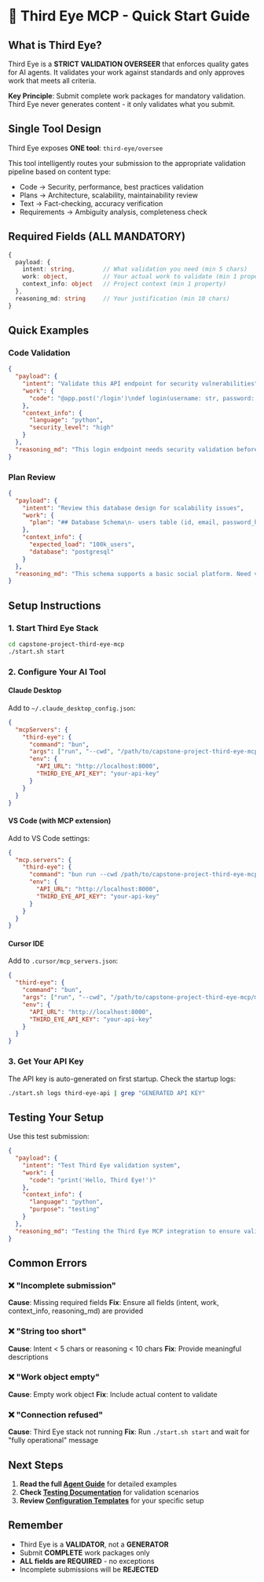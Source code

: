 # 🧿 Third Eye MCP - Quick Start Guide

## What is Third Eye?

Third Eye is a **STRICT VALIDATION OVERSEER** that enforces quality gates for AI agents. It validates your work against standards and only approves work that meets all criteria.

**Key Principle**: Submit complete work packages for mandatory validation. Third Eye never generates content - it only validates what you submit.

## Single Tool Design

Third Eye exposes **ONE tool**: `third-eye/oversee`

This tool intelligently routes your submission to the appropriate validation pipeline based on content type:
- Code → Security, performance, best practices validation
- Plans → Architecture, scalability, maintainability review
- Text → Fact-checking, accuracy verification
- Requirements → Ambiguity analysis, completeness check

## Required Fields (ALL MANDATORY)

```typescript
{
  payload: {
    intent: string,        // What validation you need (min 5 chars)
    work: object,          // Your actual work to validate (min 1 property)
    context_info: object   // Project context (min 1 property)
  },
  reasoning_md: string     // Your justification (min 10 chars)
}
```

## Quick Examples

### Code Validation
```json
{
  "payload": {
    "intent": "Validate this API endpoint for security vulnerabilities",
    "work": {
      "code": "@app.post('/login')\ndef login(username: str, password: str):\n    user = db.get_user(username)\n    if user and user.password == password:\n        return {'token': generate_jwt(user.id)}\n    return {'error': 'Invalid credentials'}"
    },
    "context_info": {
      "language": "python",
      "security_level": "high"
    }
  },
  "reasoning_md": "This login endpoint needs security validation before deployment to production."
}
```

### Plan Review
```json
{
  "payload": {
    "intent": "Review this database design for scalability issues",
    "work": {
      "plan": "## Database Schema\n- users table (id, email, password_hash)\n- posts table (id, user_id, content, created_at)\n- comments table (id, post_id, user_id, content)\n\n## Indexes\n- users.email (unique)\n- posts.user_id\n- comments.post_id"
    },
    "context_info": {
      "expected_load": "100k_users",
      "database": "postgresql"
    }
  },
  "reasoning_md": "This schema supports a basic social platform. Need validation on indexing strategy and potential bottlenecks at scale."
}
```

## Setup Instructions

### 1. Start Third Eye Stack
```bash
cd capstone-project-third-eye-mcp
./start.sh start
```

### 2. Configure Your AI Tool

#### Claude Desktop
Add to `~/.claude_desktop_config.json`:
```json
{
  "mcpServers": {
    "third-eye": {
      "command": "bun",
      "args": ["run", "--cwd", "/path/to/capstone-project-third-eye-mcp/mcp-bridge", "start"],
      "env": {
        "API_URL": "http://localhost:8000",
        "THIRD_EYE_API_KEY": "your-api-key"
      }
    }
  }
}
```

#### VS Code (with MCP extension)
Add to VS Code settings:
```json
{
  "mcp.servers": {
    "third-eye": {
      "command": "bun run --cwd /path/to/capstone-project-third-eye-mcp/mcp-bridge start",
      "env": {
        "API_URL": "http://localhost:8000",
        "THIRD_EYE_API_KEY": "your-api-key"
      }
    }
  }
}
```

#### Cursor IDE
Add to `.cursor/mcp_servers.json`:
```json
{
  "third-eye": {
    "command": "bun",
    "args": ["run", "--cwd", "/path/to/capstone-project-third-eye-mcp/mcp-bridge", "start"],
    "env": {
      "API_URL": "http://localhost:8000",
      "THIRD_EYE_API_KEY": "your-api-key"
    }
  }
}
```

### 3. Get Your API Key

The API key is auto-generated on first startup. Check the startup logs:
```bash
./start.sh logs third-eye-api | grep "GENERATED API KEY"
```

## Testing Your Setup

Use this test submission:
```json
{
  "payload": {
    "intent": "Test Third Eye validation system",
    "work": {
      "code": "print('Hello, Third Eye!')"
    },
    "context_info": {
      "language": "python",
      "purpose": "testing"
    }
  },
  "reasoning_md": "Testing the Third Eye MCP integration to ensure validation pipeline is working correctly."
}
```

## Common Errors

### ❌ "Incomplete submission"
**Cause**: Missing required fields
**Fix**: Ensure all fields (intent, work, context_info, reasoning_md) are provided

### ❌ "String too short"
**Cause**: Intent < 5 chars or reasoning < 10 chars
**Fix**: Provide meaningful descriptions

### ❌ "Work object empty"
**Cause**: Empty work object
**Fix**: Include actual content to validate

### ❌ "Connection refused"
**Cause**: Third Eye stack not running
**Fix**: Run `./start.sh start` and wait for "fully operational" message

## Next Steps

1. **Read the full [Agent Guide](AGENT_GUIDE.md)** for detailed examples
2. **Check [Testing Documentation](MCP_TESTING.md)** for validation scenarios
3. **Review [Configuration Templates](../configs/)** for your specific setup

## Remember

- Third Eye is a **VALIDATOR**, not a **GENERATOR**
- Submit **COMPLETE** work packages only
- **ALL fields are REQUIRED** - no exceptions
- Incomplete submissions will be **REJECTED**
